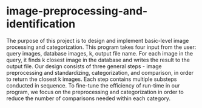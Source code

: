 # image-preprocessing-and-identification

The purpose of this project is to design and implement basic-level image processing and categorization. This program takes four
input from the user: query images, database images, k, output file name. For each image in the query, it finds k closest image 
in the database and writes the result to the output file. Our design consists of three general steps - image preprocessing 
and standardizing, categorization, and comparison, in order to return the closest k images. Each step contains multiple 
substeps conducted in sequence. To fine-tune the efficiency of run-time in our program, we focus on the preprocessing and 
categorization in order to reduce the number of comparisons needed within each category. 

